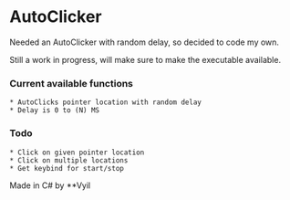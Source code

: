 # AutoClicker
Needed an AutoClicker with random delay, so decided to code my own.

Still a work in progress, will make sure to make the executable available.

### Current available functions
```
* AutoClicks pointer location with random delay
* Delay is 0 to (N) MS
```

### Todo
```
* Click on given pointer location
* Click on multiple locations
* Get keybind for start/stop
```

Made in C# by **Vyil

